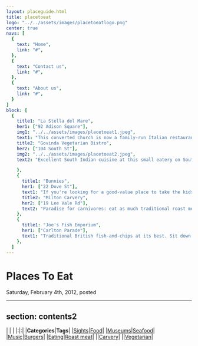 ```yaml
---
layout: placeguide.html
title: placetoeat
logo: "../../assets/images/placetoeatlogo.png"
center: true
navs: [
  {
    text: "Home",
    link: "#",
  },
  {
    text: "Contact us",
    link: "#",
  },
  {
    text: "About us",
    link: "#",
  }
]
block: [
  {
    title1: "La Stella del Mare",
    her1: ["92 Adison Square"],
    img1: "../../assets/images/placetoeat1.jpeg",
    text1: "This converted church is now a family-run Italian restaurant. The menu offers everything you would expect. The food is good, the staff are friendly and the service is impeccable. Try the fish courses- but don't expect the bill to be less than £35 a head, excluding drinks. Closed Thursday.",
    title2: "Govinda Vegetarian Bistro",
    her2: ["104 South St"],
    img2: "../../assets/images/placetoeat2.jpeg",
    text2: "Excellent South Indian cuisine at this small eatery on South Street. The spinach curry is truly spectacular! Expect to pay about £12 a head, but bring your own wine because they don't have a liquor licence.",

    },
    {
      title1: "Bunnies",
      her1: ["22 Dove St"],
      text1: "If you're looking for a good-value place to take the kids for a decent burger meal, then this is the place. However, it's very different from the standard McD fare. It's not a chain, and the meals are prepared to order. The burgers are big, and meaty. The salads are fresh. And at about £8 a head, you can't complain about the bill, either! Open for lunch and dinner Tuesday to Sunday.",
      title2: "Milton Carvery",
      her2: ["19 Lee Vale Rd"],
      text2: "Paradise for carnivores: eat as much traditional roast meat, potatoes and vegetables as you want at this carve-and-come-again locale, and at £15.99 a head it's good value. There's also a salad buffet, and several meat-free options. Great for families- there's a playroom where the kids can chill out while the grown-ups linger over coffee.",
    },
    {
      title1: "Joe's Fish Emporium",
      her1: ["Carlton Parade"],
      text1: "Traditional British fish-and-chips at its best. Sit down or take out. Closed Monday.",
    },
  ]
---
```


# Places To Eat

Saturday, February 4th, 2012, posted

---
section: contents2
---

|   |   |
|:|:|
|**Categories**|**Tags**|
|[Sights](#)|[Food](#)|
|[Museums](#)|[Seafood](#)|
|[Music](#)|[Burgers](#)|
|[Eating](#)|[Roast meat](#)|
||[Carvery](#)|
||[Vegetarian](#)|
